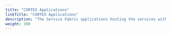 ```yaml
---
title: "CORTEX Applications"
linkTitle: "CORTEX Applications"
description: "The Service Fabric applications hosting the services within the {{% ctx %}} platform."
weight: 300
---
```

